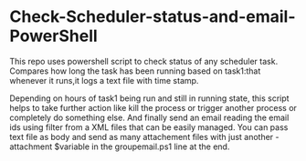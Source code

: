 # Check-Scheduler-status-and-email-PowerShell
This repo uses powershell script to check status of any scheduler task.
Compares how long the task has been running based on task1:that whenever it runs,it logs a text file with 
time stamp.

Depending on hours of task1 being run and still in running state, this script helps to take further action like kill the process
or trigger another process or completely do something else.
And finally send an email reading the email ids using filter from a XML files that can be easily managed.
You can pass text file as body and send as many attachement files with just another -attachment $variable in the groupemail.ps1 line at the end.
